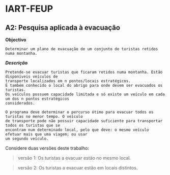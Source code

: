 # IART-FEUP

## A2: Pesquisa aplicada à evacuação
**Objectivo**
```
Determinar um plano de evacuação de um conjunto de turistas retidos numa montanha.

```

***Descrição***

```
Pretende-se evacuar turistas que ficaram retidos numa montanha. Estão disponíveis veículos de 
transporte localizados em n pontos/locais estratégicos. 
É também conhecido o local do abrigo para onde devem ser evacuados os turistas. 
Os veículos possuem capacidade limitada e só existe um veículo em cada um dos n pontos estratégicos 
considerados.

O programa deve determinar o percurso ótimo para evacuar todos os turistas no menor tempo. O veículo 
de transporte pode não possuir capacidade suficiente para transportar todos os turistas que se 
encontram num determinado local, pelo que deve: o mesmo veículo efetuar mais que uma viagem; ou usar 
um segundo veículo.

```

Considere duas versões deste trabalho:

> versão 1: Os turistas a evacuar estão no mesmo local.

> versão 2: Os turistas a evacuar estão em locais distintos.
